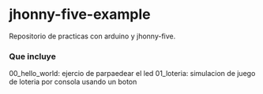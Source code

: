 # jhonny-five-example

Repositorio de practicas con arduino y jhonny-five.

### Que incluye

00_hello_world: ejercio de parpaedear el led
01_loteria: simulacion de juego de loteria por consola usando un boton


